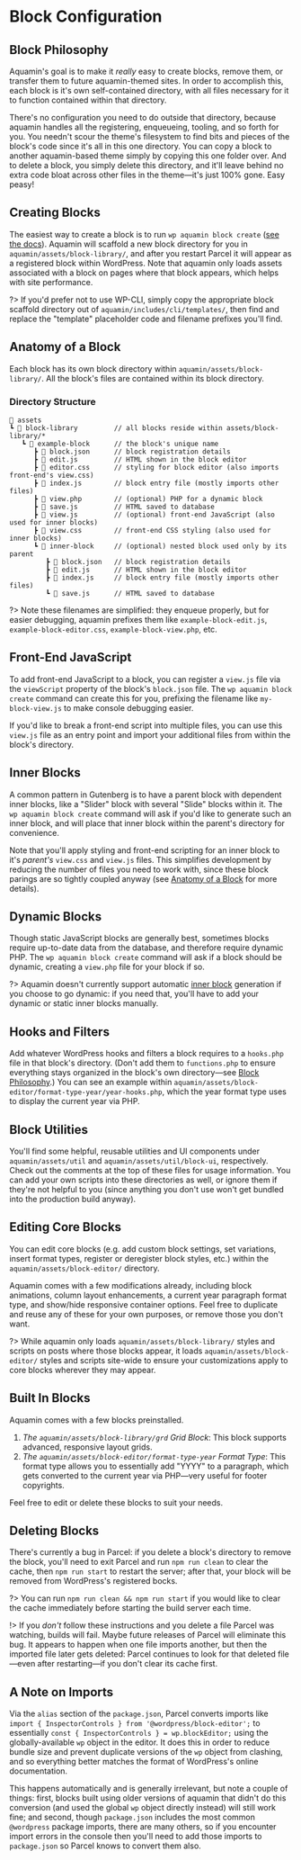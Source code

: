 # Block Configuration

## Block Philosophy

Aquamin's goal is to make it _really_ easy to create blocks, remove them, or transfer them to future aquamin-themed sites. In order to accomplish this, each block is it's own self-contained directory, with all files necessary for it to function contained within that directory.

There's no configuration you need to do outside that directory, because aquamin handles all the registering, enqueueing, tooling, and so forth for you. You needn't scour the theme's filesystem to find bits and pieces of the block's code since it's all in this one directory. You can copy a block to another aquamin-based theme simply by copying this one folder over. And to delete a block, you simply delete this directory, and it'll leave behind no extra code bloat across other files in the theme—it's just 100% gone. Easy peasy!

## Creating Blocks

The easiest way to create a block is to run `wp aquamin block create` ([see the docs](/features/wp-cli#wp-aquamin-block-create)). Aquamin will scaffold a new block directory for you in `aquamin/assets/block-library/`, and after you restart Parcel it will appear as a registered block within WordPress. Note that aquamin only loads assets associated with a block on pages where that block appears, which helps with site performance.

?> If you'd prefer not to use WP-CLI, simply copy the appropriate block scaffold directory out of `aquamin/includes/cli/templates/`, then find and replace the "template" placeholder code and filename prefixes you'll find.

## Anatomy of a Block

Each block has its own block directory within `aquamin/assets/block-library/`. All the block's files are contained within its block directory.

### Directory Structure

```
📂 assets
┗ 📂 block-library         // all blocks reside within assets/block-library/*
   ┗ 📂 example-block      // the block's unique name
      ┣ 📄 block.json      // block registration details
      ┣ 📄 edit.js         // HTML shown in the block editor
      ┣ 📄 editor.css      // styling for block editor (also imports front-end's view.css)
      ┣ 📄 index.js        // block entry file (mostly imports other files)
      ┣ 📄 view.php        // (optional) PHP for a dynamic block
      ┣ 📄 save.js         // HTML saved to database
      ┣ 📄 view.js         // (optional) front-end JavaScript (also used for inner blocks)
      ┣ 📄 view.css        // front-end CSS styling (also used for inner blocks)
      ┗ 📂 inner-block     // (optional) nested block used only by its parent
         ┣ 📄 block.json   // block registration details
         ┣ 📄 edit.js      // HTML shown in the block editor
         ┣ 📄 index.js     // block entry file (mostly imports other files)
         ┗ 📄 save.js      // HTML saved to database
```
?> Note these filenames are simplified: they enqueue properly, but for easier debugging, aquamin prefixes them like `example-block-edit.js`, `example-block-editor.css`, `example-block-view.php`, etc.

## Front-End JavaScript

To add front-end JavaScript to a block, you can register a `view.js` file via the `viewScript` property of the block's `block.json` file. The `wp aquamin block create` command can create this for you, prefixing the filename like `my-block-view.js` to make console debugging easier.

If you'd like to break a front-end script into multiple files, you can use this `view.js` file as an entry point and import your additional files from within the block's directory.

## Inner Blocks

A common pattern in Gutenberg is to have a parent block with dependent inner blocks, like a "Slider" block with several "Slide" blocks within it. The `wp aquamin block create` command will ask if you'd like to generate such an inner block, and will place that inner block within the parent's directory for convenience.

Note that you'll apply styling and front-end scripting for an inner block to it's _parent's_ `view.css` and `view.js` files. This simplifies development by reducing the number of files you need to work with, since these block parings are so tightly coupled anyway (see [Anatomy of a Block](#anatomy-of-a-block) for more details).

## Dynamic Blocks

Though static JavaScript blocks are generally best, sometimes blocks require up-to-date data from the database, and therefore require dynamic PHP. The `wp aquamin block create` command will ask if a block should be dynamic, creating a `view.php` file for your block if so.

?> Aquamin doesn't currently support automatic [inner block](#inner-blocks) generation if you choose to go dynamic: if you need that, you'll have to add your dynamic or static inner blocks manually.

## Hooks and Filters

Add whatever WordPress hooks and filters a block requires to a `hooks.php` file in that block's directory. (Don't add them to `functions.php` to ensure everything stays organized in the block's own directory—see [Block Philosophy](#block-philosophy).) You can see an example within `aquamin/assets/block-editor/format-type-year/year-hooks.php`, which the year format type uses to display the current year via PHP.

## Block Utilities

You'll find some helpful, reusable utilities and UI components under `aquamin/assets/util` and `aquamin/assets/util/block-ui`, respectively. Check out the comments at the top of these files for usage information. You can add your own scripts into these directories as well, or ignore them if they're not helpful to you (since anything you don't use won't get bundled into the production build anyway).

## Editing Core Blocks

You can edit core blocks (e.g. add custom block settings, set variations, insert format types, register or deregister block styles, etc.) within the `aquamin/assets/block-editor/` directory.

Aquamin comes with a few modifications already, including block animations, column layout enhancements, a current year paragraph format type, and show/hide responsive container options. Feel free to duplicate and reuse any of these for your own purposes, or remove those you don't want.

?> While aquamin only loads  `aquamin/assets/block-library/` styles and scripts on posts where those blocks appear, it loads `aquamin/assets/block-editor/` styles and scripts site-wide to ensure your customizations apply to core blocks wherever they may appear.

## Built In Blocks

Aquamin comes with a few blocks preinstalled.

1. *The `aquamin/assets/block-library/grd` Grid Block*: This block supports advanced, responsive layout grids.
2. *The `aquamin/assets/block-editor/format-type-year` Format Type*: This format type allows you to essentially add "YYYY" to a paragraph, which gets converted to the current year via PHP—very useful for footer copyrights.

Feel free to edit or delete these blocks to suit your needs.

## Deleting Blocks

There's currently a bug in Parcel: if you delete a block's directory to remove the block, you'll need to exit Parcel and run `npm run clean` to clear the cache, then `npm run start` to restart the server; after that, your block will be removed from WordPress's registered bocks.

?> You can run `npm run clean && npm run start` if you would like to clear the cache immediately before starting the build server each time.

!> If you _don't_ follow these instructions and you delete a file Parcel was watching, builds will fail. Maybe future releases of Parcel will eliminate this bug. It appears to happen when one file imports another, but then the imported file later gets deleted: Parcel continues to look for that deleted file—even after restarting—if you don't clear its cache first.

## A Note on Imports

Via the `alias` section of the `package.json`, Parcel converts imports like `import { InspectorControls } from '@wordpress/block-editor';` to essentially `const { InspectorControls } = wp.blockEditor;` using the globally-available `wp` object in the editor. It does this in order to reduce bundle size and prevent duplicate versions of the `wp` object from clashing, and so everything better matches the format of WordPress's online documentation.

This happens automatically and is generally irrelevant, but note a couple of things: first, blocks built using older versions of aquamin that didn't do this conversion (and used the global `wp` object directly instead) will still work fine; and second, though `package.json` includes the most common `@wordpress` package imports, there are many others, so if you encounter import errors in the console then you'll need to add those imports to `package.json` so Parcel knows to convert them also.